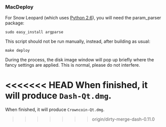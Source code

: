 ### MacDeploy ###

For Snow Leopard (which uses [Python 2.6](http://www.python.org/download/releases/2.6/)), you will need the param_parser package:

	sudo easy_install argparse

This script should not be run manually, instead, after building as usual:

	make deploy

During the process, the disk image window will pop up briefly where the fancy
settings are applied. This is normal, please do not interfere.

<<<<<<< HEAD
When finished, it will produce `Dash-Qt.dmg`.
=======
When finished, it will produce `Crowncoin-Qt.dmg`.
>>>>>>> origin/dirty-merge-dash-0.11.0

